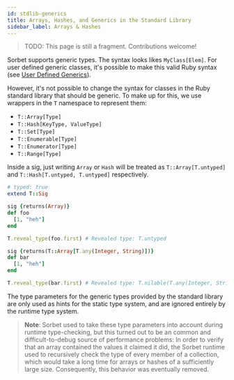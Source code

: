 ```yaml
---
id: stdlib-generics
title: Arrays, Hashes, and Generics in the Standard Library
sidebar_label: Arrays & Hashes
---
```


> TODO: This page is still a fragment. Contributions welcome!

Sorbet supports generic types. The syntax looks likes `MyClass[Elem]`. For user
defined generic classes, it's possible to make this valid Ruby syntax (see
[User Defined Generics](user-defined-generics.md)).

However, it's not possible to change the syntax for classes in the Ruby standard
library that should be generic. To make up for this, we use wrappers in the `T`
namespace to represent them:

- `T::Array[Type]`
- `T::Hash[KeyType, ValueType]`
- `T::Set[Type]`
- `T::Enumerable[Type]`
- `T::Enumerator[Type]`
- `T::Range[Type]`

Inside a sig, just writing `Array` or `Hash` will be treated as
`T::Array[T.untyped]` and `T::Hash[T.untyped, T.untyped]` respectively.

```ruby
# typed: true
extend T::Sig

sig {returns(Array)}
def foo
  [1, "heh"]
end

T.reveal_type(foo.first) # Revealed type: T.untyped

sig {returns(T::Array[T.any(Integer, String)])}
def bar
  [1, "heh"]
end

T.reveal_type(bar.first) # Revealed type: T.nilable(T.any(Integer, String))
```

The type parameters for the generic types provided by the standard library are
only used as hints for the static type system, and are ignored entirely by the
runtime type system.

> **Note**: Sorbet used to take these type parameters into account during
> runtime type-checking, but this turned out to be an common and
> difficult-to-debug source of performance problems: In order to verify that an
> array contained the values it claimed it did, the Sorbet runtime used to
> recursively check the type of every member of a collection, which would take a
> long time for arrays or hashes of a sufficiently large size. Consequently,
> this behavior was eventually removed.
